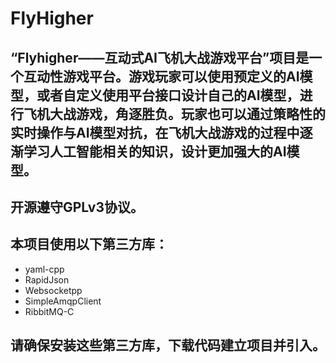 # FlyHigher  
## “Flyhigher——互动式AI飞机大战游戏平台”项目是一个互动性游戏平台。游戏玩家可以使用预定义的AI模型，或者自定义使用平台接口设计自己的AI模型，进行飞机大战游戏，角逐胜负。玩家也可以通过策略性的实时操作与AI模型对抗，在飞机大战游戏的过程中逐渐学习人工智能相关的知识，设计更加强大的AI模型。  
## 开源遵守GPLv3协议。   
## 本项目使用以下第三方库：   
- yaml-cpp  
- RapidJson  
- Websocketpp   
- SimpleAmqpClient  
- RibbitMQ-C  

## 请确保安装这些第三方库，下载代码建立项目并引入。
